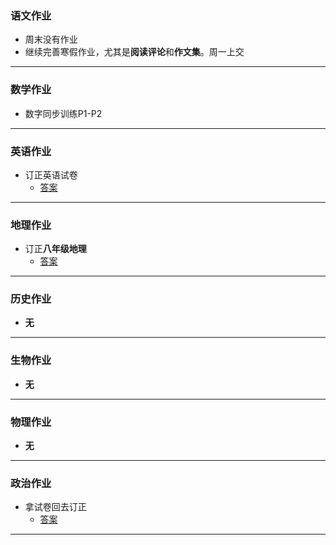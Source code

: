 ### 语文作业
* 周末没有作业
* 继续完善寒假作业，尤其是**阅读评论**和**作文集**。周一上交
---

### 数学作业
* 数字同步训练P1-P2
---

### 英语作业
* 订正英语试卷
    * [答案](https://view.officeapps.live.com/op/embed.aspx?src=https://github.com/CMSZ002/hw/releases/download/latest/1e.docx)
---

### 地理作业
* 订正**八年级地理**
    * [答案](https://view.officeapps.live.com/op/embed.aspx?src=https://github.com/CMSZ002/hw/releases/download/latest/1g.docx)
---

### 历史作业
* **无**
---

### 生物作业
* **无**
---

### 物理作业
* **无**
---

### 政治作业
* 拿试卷回去订正
    * [答案](https://view.officeapps.live.com/op/embed.aspx?src=https://github.com/CMSZ002/hw/releases/download/latest/1p.docx)
---
